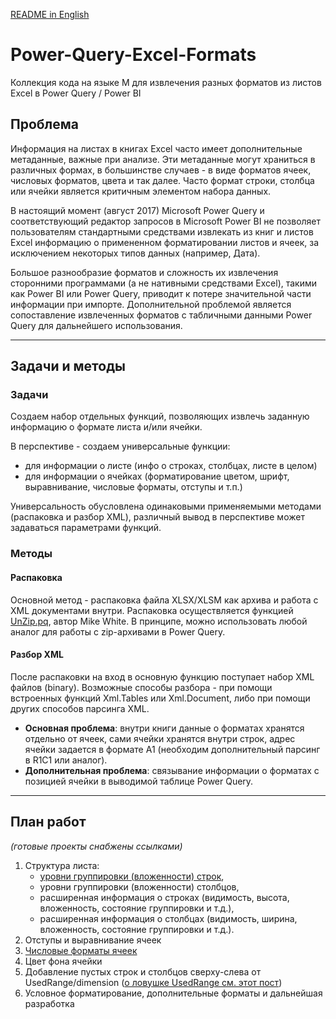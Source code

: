 
[README in English](README.md)
# Power-Query-Excel-Formats
Коллекция кода на языке M для извлечения разных форматов из листов Excel в Power Query / Power BI


## Проблема
Информация на листах в книгах Excel часто имеет дополнительные метаданные, важные при анализе. Эти метаданные могут храниться в различных формах, в большинстве случаев - в виде форматов ячеек, числовых форматов, цвета и так далее. Часто формат строки, столбца или ячейки является критичным элементом набора данных.

В настоящий момент (август 2017) Microsoft Power Query и соответствующий редактор запросов в Microsoft Power BI не позволяет пользователям стандартными средствами извлекать из книг и листов Excel информацию о примененном форматировании листов и ячеек, за исключением некоторых типов данных (например, Дата).

Большое разнообразие форматов и сложность их извлечения сторонними программами (а не нативными средствами Excel), такими как Power BI или Power Query, приводит к потере значительной части информации при импорте. Дополнительной проблемой является сопоставление извлеченных форматов с табличными данными Power Query для дальнейшего использования.

---
## Задачи и методы
### Задачи

Создаем набор отдельных функций, позволяющих извлечь заданную информацию о формате листа и/или ячейки.

В перспективе - создаем универсальные функции: 
- для информации о листе (инфо о строках, столбцах, листе в целом)
- для информации о ячейках (форматирование цветом, шрифт, выравнивание, числовые форматы, отступы и т.п.)

Универсальность обусловлена одинаковыми применяемыми методами (распаковка и разбор XML), различный вывод в перспективе может задаваться параметрами функций.

### Методы
#### Распаковка

Основной метод - распаковка файла XLSX/XLSM как архива и работа с XML документами внутри.
Распаковка осуществляется функцией [UnZip.pq](UnZip.pq), автор Mike White. В принципе, можно использовать любой аналог для работы с zip-архивами в Power Query.

#### Разбор XML

После распаковки на вход в основную функцию поступает набор XML файлов (binary).
Возможные способы разбора - при помощи встроенных функций Xml.Tables или Xml.Document, либо при помощи других способов парсинга XML.

* **Основная проблема**: внутри книги данные о форматах хранятся отдельно от ячеек, сами ячейки хранятся внутри строк, адрес ячейки задается в формате A1 (необходим дополнительный парсинг в R1C1 или аналог).
* **Дополнительная проблема**: связывание информации о форматах с позицией ячейки в выводимой таблице Power Query.

---
## План работ
*(готовые проекты снабжены ссылками)*

1. Структура листа: 
    - [уровни группировки (вложенности) строк](../../tree/master/RowsOutline),
    - уровни группировки (вложенности) столбцов,
    - расширенная информация о строках (видимость, высота, вложенность, состояние группировки и т.д.),
    - расширенная информация о столбцах (видимость, ширина, вложенность, состояние группировки и т.д.).
2. Отступы и выравнивание ячеек
3. [Числовые форматы ячеек](../../tree/master/NumberFormats)
4. Цвет фона ячейки
5. Добавление пустых строк и столбцов сверху-слева от UsedRange/dimension ([о ловушке UsedRange см. этот пост](http://excel-inside.pro/ru/blog/2017/05/23/импорт-данных-в-power-query-и-power-bi-из-excel-ловушка-usedrange/))
6. Условное форматирование, дополнительные форматы и дальнейшая разработка
